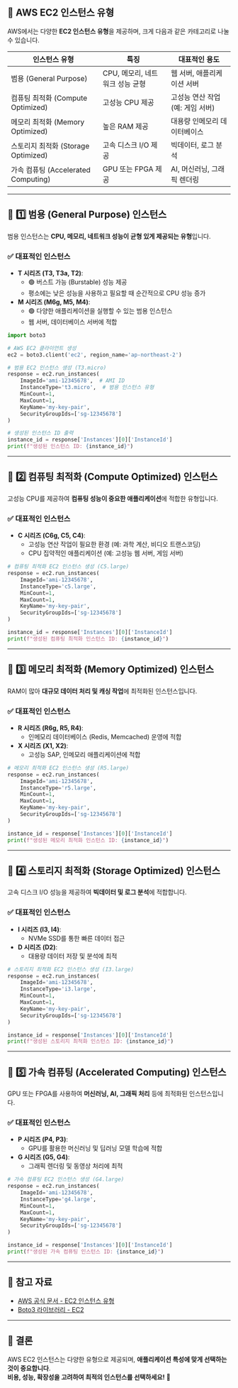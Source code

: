 
## 📌 AWS EC2 인스턴스 유형
AWS에서는 다양한 **EC2 인스턴스 유형**을 제공하며, 크게 다음과 같은 카테고리로 나눌 수 있습니다.

| **인스턴스 유형** | **특징** | **대표적인 용도** |
|------------------|---------|----------------|
| 범용 (General Purpose) | CPU, 메모리, 네트워크 성능 균형 | 웹 서버, 애플리케이션 서버 |
| 컴퓨팅 최적화 (Compute Optimized) | 고성능 CPU 제공 | 고성능 연산 작업 (예: 게임 서버) |
| 메모리 최적화 (Memory Optimized) | 높은 RAM 제공 | 대용량 인메모리 데이터베이스 |
| 스토리지 최적화 (Storage Optimized) | 고속 디스크 I/O 제공 | 빅데이터, 로그 분석 |
| 가속 컴퓨팅 (Accelerated Computing) | GPU 또는 FPGA 제공 | AI, 머신러닝, 그래픽 렌더링 |

---

## 🔹 1️⃣ 범용 (General Purpose) 인스턴스
범용 인스턴스는 **CPU, 메모리, 네트워크 성능이 균형 있게 제공되는 유형**입니다.

### **✅ 대표적인 인스턴스**
- **T 시리즈 (T3, T3a, T2)**:
    - 🟢 버스트 가능 (Burstable) 성능 제공
    - 평소에는 낮은 성능을 사용하고 필요할 때 순간적으로 CPU 성능 증가
- **M 시리즈 (M6g, M5, M4)**:
    - 🟢 다양한 애플리케이션을 실행할 수 있는 범용 인스턴스
    - 웹 서버, 데이터베이스 서버에 적합

```python
import boto3

# AWS EC2 클라이언트 생성
ec2 = boto3.client('ec2', region_name='ap-northeast-2')

# 범용 EC2 인스턴스 생성 (T3.micro)
response = ec2.run_instances(
    ImageId='ami-12345678',  # AMI ID
    InstanceType='t3.micro',  # 범용 인스턴스 유형
    MinCount=1,
    MaxCount=1,
    KeyName='my-key-pair',
    SecurityGroupIds=['sg-12345678']
)

# 생성된 인스턴스 ID 출력
instance_id = response['Instances'][0]['InstanceId']
print(f"생성된 인스턴스 ID: {instance_id}")
```

---

## 🔹 2️⃣ 컴퓨팅 최적화 (Compute Optimized) 인스턴스
고성능 CPU를 제공하여 **컴퓨팅 성능이 중요한 애플리케이션**에 적합한 유형입니다.

### **✅ 대표적인 인스턴스**
- **C 시리즈 (C6g, C5, C4)**:
    - 고성능 연산 작업이 필요한 환경 (예: 과학 계산, 비디오 트랜스코딩)
    - CPU 집약적인 애플리케이션 (예: 고성능 웹 서버, 게임 서버)

```python
# 컴퓨팅 최적화 EC2 인스턴스 생성 (C5.large)
response = ec2.run_instances(
    ImageId='ami-12345678',
    InstanceType='c5.large',
    MinCount=1,
    MaxCount=1,
    KeyName='my-key-pair',
    SecurityGroupIds=['sg-12345678']
)

instance_id = response['Instances'][0]['InstanceId']
print(f"생성된 컴퓨팅 최적화 인스턴스 ID: {instance_id}")
```

---

## 🔹 3️⃣ 메모리 최적화 (Memory Optimized) 인스턴스
RAM이 많아 **대규모 데이터 처리 및 캐싱 작업**에 최적화된 인스턴스입니다.

### **✅ 대표적인 인스턴스**
- **R 시리즈 (R6g, R5, R4)**:
    - 인메모리 데이터베이스 (Redis, Memcached) 운영에 적합
- **X 시리즈 (X1, X2)**:
    - 고성능 SAP, 인메모리 애플리케이션에 적합

```python
# 메모리 최적화 EC2 인스턴스 생성 (R5.large)
response = ec2.run_instances(
    ImageId='ami-12345678',
    InstanceType='r5.large',
    MinCount=1,
    MaxCount=1,
    KeyName='my-key-pair',
    SecurityGroupIds=['sg-12345678']
)

instance_id = response['Instances'][0]['InstanceId']
print(f"생성된 메모리 최적화 인스턴스 ID: {instance_id}")
```

---

## 🔹 4️⃣ 스토리지 최적화 (Storage Optimized) 인스턴스
고속 디스크 I/O 성능을 제공하여 **빅데이터 및 로그 분석**에 적합합니다.

### **✅ 대표적인 인스턴스**
- **I 시리즈 (I3, I4)**:
    - NVMe SSD를 통한 빠른 데이터 접근
- **D 시리즈 (D2)**:
    - 대용량 데이터 저장 및 분석에 최적

```python
# 스토리지 최적화 EC2 인스턴스 생성 (I3.large)
response = ec2.run_instances(
    ImageId='ami-12345678',
    InstanceType='i3.large',
    MinCount=1,
    MaxCount=1,
    KeyName='my-key-pair',
    SecurityGroupIds=['sg-12345678']
)

instance_id = response['Instances'][0]['InstanceId']
print(f"생성된 스토리지 최적화 인스턴스 ID: {instance_id}")
```

---

## 🔹 5️⃣ 가속 컴퓨팅 (Accelerated Computing) 인스턴스
GPU 또는 FPGA를 사용하여 **머신러닝, AI, 그래픽 처리** 등에 최적화된 인스턴스입니다.

### **✅ 대표적인 인스턴스**
- **P 시리즈 (P4, P3)**:
    - GPU를 활용한 머신러닝 및 딥러닝 모델 학습에 적합
- **G 시리즈 (G5, G4)**:
    - 그래픽 렌더링 및 동영상 처리에 최적

```python
# 가속 컴퓨팅 EC2 인스턴스 생성 (G4.large)
response = ec2.run_instances(
    ImageId='ami-12345678',
    InstanceType='g4.large',
    MinCount=1,
    MaxCount=1,
    KeyName='my-key-pair',
    SecurityGroupIds=['sg-12345678']
)

instance_id = response['Instances'][0]['InstanceId']
print(f"생성된 가속 컴퓨팅 인스턴스 ID: {instance_id}")
```

---

## 🔗 참고 자료
- [AWS 공식 문서 - EC2 인스턴스 유형](https://aws.amazon.com/ec2/instance-types/)
- [Boto3 라이브러리 - EC2](https://boto3.amazonaws.com/v1/documentation/api/latest/reference/services/ec2.html)

---

## 🎯 결론
AWS EC2 인스턴스는 다양한 유형으로 제공되며, **애플리케이션 특성에 맞게 선택하는 것이 중요합니다**.  
**비용, 성능, 확장성을 고려하여 최적의 인스턴스를 선택하세요!** 🚀
